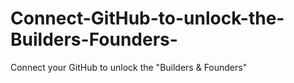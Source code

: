 # Connect-GitHub-to-unlock-the-Builders-Founders-
Connect your GitHub to unlock the "Builders &amp; Founders" 
